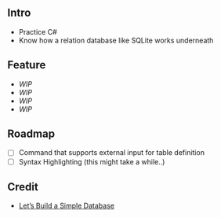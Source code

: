 
## Intro

- Practice C#
- Know how a relation database like SQLite works underneath

## Feature

- *WIP*
- *WIP*
- *WIP*
- *WIP*

## Roadmap

- [ ] Command that supports external input for table definition
- [ ] Syntax Highlighting (this might take a while..)

## Credit

- [Let’s Build a Simple Database](https://cstack.github.io/db_tutorial/)

